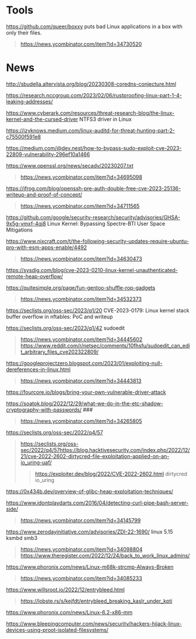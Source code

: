 # Tools
https://github.com/queer/boxxy puts bad Linux applications in a box with only their files.
> https://news.ycombinator.com/item?id=34730520

# News
http://sbudella.altervista.org/blog/20230308-coredns-conjecture.html

https://research.nccgroup.com/2023/02/06/rustproofing-linux-part-1-4-leaking-addresses/

https://www.cyberark.com/resources/threat-research-blog/the-linux-kernel-and-the-cursed-driver NTFS3 driver in Linux

https://izyknows.medium.com/linux-auditd-for-threat-hunting-part-2-c75500f591e8

https://medium.com/@dev.nest/how-to-bypass-sudo-exploit-cve-2023-22809-vulnerability-296ef10a1466

https://www.openssl.org/news/secadv/20230207.txt
> https://news.ycombinator.com/item?id=34695098

https://jfrog.com/blog/openssh-pre-auth-double-free-cve-2023-25136-writeup-and-proof-of-concept/
> https://news.ycombinator.com/item?id=34711565

https://github.com/google/security-research/security/advisories/GHSA-9x5g-vmxf-4qj8 Linux Kernel: Bypassing Spectre-BTI User Space Mitigations

https://www.nixcraft.com/t/the-following-security-updates-require-ubuntu-pro-with-esm-apps-enable/4492
> https://news.ycombinator.com/item?id=34630473

https://sysdig.com/blog/cve-2023-0210-linux-kernel-unauthenticated-remote-heap-overflow/

https://quitesimple.org/page/fun-gentoo-shuffle-rop-gadgets
> https://news.ycombinator.com/item?id=34532373

https://seclists.org/oss-sec/2023/q1/20 CVE-2023-0179: Linux kernel stack buffer overflow in nftables: PoC and writeup

https://seclists.org/oss-sec/2023/q1/42 sudoedit
> https://news.ycombinator.com/item?id=34445602
> https://www.reddit.com/r/netsec/comments/10fhsfu/sudoedit_can_edit_arbitrary_files_cve202322809/

https://googleprojectzero.blogspot.com/2023/01/exploiting-null-dereferences-in-linux.html
> https://news.ycombinator.com/item?id=34443813

https://fourcore.io/blogs/bring-your-own-vulnerable-driver-attack

https://soatok.blog/2022/12/29/what-we-do-in-the-etc-shadow-cryptography-with-passwords/ ###
> https://news.ycombinator.com/item?id=34265805

https://seclists.org/oss-sec/2022/q4/57
> https://seclists.org/oss-sec/2022/q4/57https://blog.hacktivesecurity.com/index.php/2022/12/21/cve-2022-2602-dirtycred-file-exploitation-applied-on-an-io_uring-uaf/
> > https://exploiter.dev/blog/2022/CVE-2022-2602.html dirtycred io_uring 

https://0x434b.dev/overview-of-glibc-heap-exploitation-techniques/

https://www.idontplaydarts.com/2016/04/detecting-curl-pipe-bash-server-side/
> https://news.ycombinator.com/item?id=34145799

https://www.zerodayinitiative.com/advisories/ZDI-22-1690/ linux 5.15 ksmbd smb3
> https://news.ycombinator.com/item?id=34098804
> https://www.theregister.com/2022/12/24/back_to_work_linux_admins/

https://www.phoronix.com/news/Linux-m68k-strcmp-Always-Broken
> https://news.ycombinator.com/item?id=34085233

https://www.willsroot.io/2022/12/entrybleed.html
> https://lobste.rs/s/kejfdt/entrybleed_breaking_kaslr_under_kpti

https://www.phoronix.com/news/Linux-6.2-x86-mm

https://www.bleepingcomputer.com/news/security/hackers-hijack-linux-devices-using-proot-isolated-filesystems/


